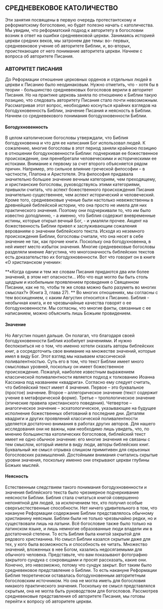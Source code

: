 ## СРЕДНЕВЕКОВОЕ КАТОЛИЧЕСТВО

Эти занятия посвящены в первую очередь протестантскому и реформатскому богословию, но будет полезно начать с католичества. Мы увидим, что реформатский подход к авторитету в богословии возник в ответ на ошибки средневековой церкви.
Занимаясь историей церкви средних веков, мы затронем две темы: во- первых, средневековое учение об авторитете Библии, и, во-вторых, проистекающее от него понимание авторитета церкви. Начнем с вопроса об авторитете Писания.

### АВТОРИТЕТ ПИСАНИЯ

До Реформации отношение церковных орденов и отдельных людей в церкви к Писанию было неодинаковым. Нужно отметить, что - хотя бы в теории - большинство средневековых богословов верили в авторитет Писания. Но на практике церковь заняла по отношению к Библии такую позицию, что следовать авторитету Писания стало почти невозможным.
Рассматривая этот вопрос, необходимо коснуться крайних взглядов на богодухновенность Библии, значение Писания и неясность в Библии. Начнем со средневекового понимания богодухновенности Библии.

#### Богодухновенность 

В целом католические богословы утверждали, что Библия богодухновенна и что для ее написания Бог использовал людей. К сожалению, многие богословы в этот период заняли крайнюю позицию в отношении богодухновенности Библии: подчеркивая ее божественное происхождение, они пренебрегали человеческими и историческими ее истоками.
Внимание к первому за счет второго объясняется рядом причин. Например, это сильное влияние греческой философии – в частности, Платона и Аристотеля. Эта философия придавала значительно большее значение вечным категориям, чем преходящему, и христианские богословы, руководствуясь этими категориями, привыкли считать, что аспект божественного происхождения Писания значительно существеннее, чем аспект исторический и человеческий.
Кроме того, средневековые ученые были настолько невежественны в древнейшей библейской истории, что она просто не имела для них практического значения. Поэтому они подчеркивали то, что им было известно доподлинно, - а именно, что Библия содержит вневременные истины, которые открыл вечный Бог, - и умаляли прочее.
Акцент на божественность Библии привел к заслуживающим сожаления верованиям о значении библейского текста. Исходя из неземного происхождения Библии, богословы считали, что она несет в себе значение не так, как прочие книги. Поскольку она богодухновенна, в ней имеет место избыток значения. Многие средневековые богословы разделяли мнение Августина, что многозначность библейских текстов есть доказательство их богодухновенности. Вот что говорит он в книге «О христианском учении»:

**«Когда одним и тем же словам Писания придаются два или более значений, в этом нет опасности... Ибо что еще могло бы быть столь щедрым и изобильным проявлением провидения о Священном Писании, как не то, чтобы те же слова можно было разуметь во многих смыслах?» (Книга 3, глава 27).
**
Во многих отношениях, мы согласны с тем восхищением, с каким Августин относится к Писанию. Библия - необычная книга, и ее чрезвычайные качества говорят о ее богодухновенности. Мы согласны, что многие факты, связанные с ее написанием, можно объяснить лишь Божьим провидением.

#### Значение 

Но Августин пошел дальше. Он полагал, что благодаря своей богодухновенности Библия изобилует значениями. И нужно беспокоиться не о том, что именно хотели сказать авторы библейских книг, а сосредоточить свое внимание на множестве значений, которые имел в виду Бог. Этот взгляд мы называем классической поливалентностью. Суть его в том, что текст Библии имеет много смысловых уровней, поскольку он имеет божественное происхождение.
Пожалуй, наиболее известным выражением классической поливалентности является подход к толкованию Иоанна Кассиана под названием «квадрига». Согласно ему следует считать, что библейский текст имеет 4 значения. Первое – это буквальное (простое) значение.
Второе – аллегорическое значение (текст содержит учение в метафорической форме). Третье – тропологическое значение (этические правила христианского поведения). Четвертое – анагогическое значение – эсхатологическое, указывающее на будущее исполнение божественных обетований в последние дни.
Деталям квадриги и других проявлений классической поливалентности уделяется достаточно внимания в работах других авторов. Для нашего исследования они не важны, нам необходимо лишь увидеть, что, по мнению большинства католических богословов, библейский текст имеет не одно обычное значение: его многие значения не связаны с тем смыслом, который имели в виду люди, авторы библейских книг. Буквальный же смысл отрывка слишком примитивен для серьезных богословских размышлений. Достойными внимания считались скрытые уровни значения, поскольку именно они открывают церкви глубины Божьих мыслей.

#### Неясность

Естественным следствием такого понимания богодухновенности и значения библейского текста было чрезмерное подчеркивание неясности Библии. Библия стала считаться книгой совершенно непонятной для людей, за исключением тех, кто получил особые сверхъестественные способности.
Нет ничего удивительного в том, что накануне Реформации содержание Библии представлялось обычному христианину неясным. Библии были не только чрезвычайно редки, но и существовали лишь на латыни. Всё богословие также было только на латинском языке, и лишь немногие образованные люди владели им в достаточной степени. То есть Библия была книгой закрытой для рядового христианина.
Но смысл Библии казался скрытым даже для тех, у кого была возможность и способность ее читать. Множество значений, вложенных в нее Богом, казались недосягаемыми для обычного человека. Представьте, что вам показывают фотографию закрытого сундука с сокровищами и просят рассказать, какие они. Конечно, это невозможно, потому что сундук закрыт. Вот таким было средневековое представление о Библии. То есть накануне Реформации Библия теоретически оставалась богодухновенным авторитетным богословским источником. Но она не могла иметь для богословия никакого практического значения. Поскольку ее смысл представлялся скрытым, она не могла быть руководством для богословов.
Рассмотрев средневековые представления об авторитете Писания, мы готовы перейти к вопросу об авторитете церкви.
